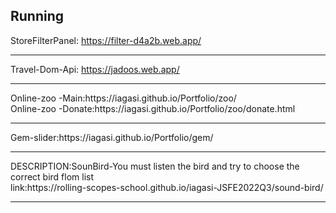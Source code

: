 <h2>Running</h2>

StoreFilterPanel: https://filter-d4a2b.web.app/
<hr>

Travel-Dom-Api: https://jadoos.web.app/
<hr>
Online-zoo -Main:https://iagasi.github.io/Portfolio/zoo/
<br>
Online-zoo -Donate:https://iagasi.github.io/Portfolio/zoo/donate.html
<hr>
Gem-slider:https://iagasi.github.io/Portfolio/gem/
<hr>
DESCRIPTION:SounBird-You must listen the bird and try to choose the correct bird flom list
<br>
link:https://rolling-scopes-school.github.io/iagasi-JSFE2022Q3/sound-bird/
<hr>
